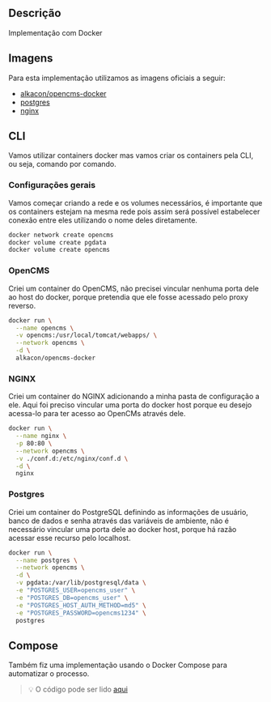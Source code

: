 ## Descrição
Implementação com Docker

## Imagens
Para esta implementação utilizamos as imagens oficiais a seguir:

- [alkacon/opencms-docker](alkacon/opencms-docker)
- [postgres](https://hub.docker.com/_/postgres)
- [nginx](https://hub.docker.com/_/nginx)

## CLI

Vamos utilizar containers docker mas vamos criar os containers pela CLI, ou seja,
comando por comando.

### Configurações gerais

Vamos começar criando a rede e os volumes necessários, é importante que os containers estejam na mesma rede
pois assim será possível estabelecer conexão entre eles utilizando o nome deles diretamente.
```bash
docker network create opencms 
docker volume create pgdata 
docker volume create opencms 
```

### OpenCMS
Criei um container do OpenCMS, não precisei vincular nenhuma porta dele
ao host do docker, porque pretendia que ele fosse acessado pelo proxy reverso. 

```bash
docker run \
  --name opencms \
  -v opencms:/usr/local/tomcat/webapps/ \
  --network opencms \
  -d \
  alkacon/opencms-docker
```

### NGINX
Criei um container do NGINX adicionando a minha pasta de configuração a ele.
Aqui foi preciso vincular uma porta do docker host porque eu desejo acessa-lo
para ter acesso ao OpenCMs através dele.

```bash
docker run \
  --name nginx \
  -p 80:80 \
  --network opencms \
  -v ./conf.d:/etc/nginx/conf.d \
  -d \
  nginx
```
### Postgres
Criei um container do PostgreSQL definindo as informações de usuário, banco de dados e senha através das variáveis de ambiente, não é necessário vincular uma porta dele ao
docker host, porque há razão acessar esse recurso pelo localhost.

```bash
docker run \
  --name postgres \
  --network opencms \
  -d \
  -v pgdata:/var/lib/postgresql/data \
  -e "POSTGRES_USER=opencms_user" \
  -e "POSTGRES_DB=opencms_user" \
  -e "POSTGRES_HOST_AUTH_METHOD=md5" \
  -e "POSTGRES_PASSWORD=opencms1234" \
  postgres
```

## Compose
Também fiz uma implementação usando o Docker Compose para automatizar o processo.
>:bulb: O código pode ser lido [aqui](./compose.yaml)




